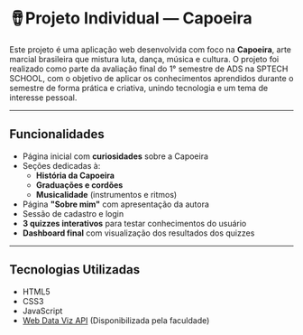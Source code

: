 # 🪘Projeto Individual — Capoeira

Este projeto é uma aplicação web desenvolvida com foco na **Capoeira**, arte marcial brasileira que mistura luta, dança, música e cultura. O projeto foi realizado como parte da avaliação final do 1° semestre de ADS na SPTECH SCHOOL, com o objetivo de aplicar os conhecimentos aprendidos durante o semestre de forma prática e criativa, unindo tecnologia e um tema de interesse pessoal.

---

##  Funcionalidades
- Página inicial com **curiosidades** sobre a Capoeira
- Seções dedicadas à:
  - **História da Capoeira**
  - **Graduações e cordões**
  - **Musicalidade** (instrumentos e ritmos)
- Página **"Sobre mim"** com apresentação da autora
- Sessão de cadastro e login
- **3 quizzes interativos** para testar conhecimentos do usuário
- **Dashboard final** com visualização dos resultados dos quizzes

---

## Tecnologias Utilizadas

- HTML5
- CSS3
- JavaScript
- [Web Data Viz API](https://github.com/BandTec/web-data-viz.git) (Disponibilizada pela faculdade)
